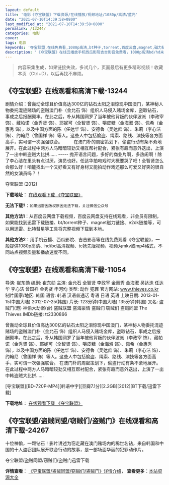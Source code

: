 ```yaml
---
layout: default
title: '电影《夺宝联盟》下载资源/在线播放/视频地址/1080p/高清/蓝光'
date: "2021-07-10T14:39:58+0800"
last_modified_at: "2021-07-10T14:39:58+0800"
permalink: /13244/
categories: 电影
cover:
tags: 电影
keywords: '夺宝联盟,在线免费看,1080p高清,bt种子,torrent,百度云盘,magnet,磁力链,迅雷下载资源'
description: '《夺宝联盟》在线云播放手机西瓜影院吉吉影音免费看，1080p高清bd/hd未删减完整版和tc抢先枪版，mkv/mp4格式，附带bt/torrent种子、magnet/磁力链、百度云盘、网盘资源迅雷下载链接'
---
```


>内容采集生成，如果链接失效，多试几个，页面最后有更多精彩视频！收藏本页（Ctrl+D)，以后再找不麻烦。


## 《夺宝联盟》在线观看和高清下载-13244

剧情介绍：曾轰动全球且价值高达300亿的钻石太阳之泪惊现中国澳门，某神秘人物委托混迹赌场的盗贼澳门朴（金允石 饰）组织人马侵入赌场金库，盗取钻石，事成之后报酬颇丰。在此之后，朴从韩国网罗了当年被他背叛的伙伴波派（李政宰 饰）、藏帕诺（金秀贤 饰）、耶妮可（全智贤 饰）、嚼皮糖（金海淑 饰）、佩希（金惠秀 饰），以及中国方面的陈（任达华 饰）、安德鲁（吴达庶 饰）、朱莉（李心洁 饰）、约翰尼（曾国祥 饰）等人。这些人中包括偷盗、绳索、路线、演技等各方面高手，实可谓一次强强联合。  　　在澳门朴的周密策划下，偷盗行动有条不紊地展开。在此过程中两方人马暗暗较劲又相互帮衬配合，紧张有趣而意外迭出，上演了一出中韩盗贼大比拼…… ----- 抛开语言问题，多好的商业片啊，多热闹啊！除了李心洁在里头有点讨厌，演员也好。任达华拍吻戏时大概要哭了吧！全智贤怎么会那么好！咱能找出一个又好看又有好身材又能拍动作戏还那么可爱又好笑的很自然的女演员吗？！


夺宝联盟 (2012)

**下载地址**： [在线观看下载 《夺宝联盟》](https://www.btbtdy.me/btdy/dy5892.html) 


**无法下载?**：`如果迅雷因版权原因无法下载，关注微信公众号 `

**其他方法1**：从百度云网盘下载视频，百度云网盘支持在线观看，非会员有限制，如果能找到迅雷下载链接、bt/torrent种子、magnet磁力链接、e2dk链接等，可以用迅雷、比特彗星等工具将完整视频下载到本地。

**其他方法2**：用手机云播、西瓜影院、吉吉影音等在线免费观看《夺宝联盟》，一般提供1080p高清、hd/bd高清视频、tc抢先版视频，视频为mkv或mp4格式，不同站点视频质量和播放速度不同。


## 《夺宝联盟》在线观看和高清下载-11054

导演: 崔东勋 编剧: 崔东勋 主演: 金允石 全智贤 李政宰 金惠秀 金海淑 吴达洙 任达华 李心洁 曾国祥 金秀贤 申河均 类型: 动作 犯罪 官方网站: www.thieves.co.kr 制片国家/地区: 韩国 语言: 韩语 汉语普通话 粤语 日语 英语 上映日期: 2013-01-15(中国大陆) 2012-07-25(韩国) 片长: 123分钟(中国大陆) 135分钟(韩国) 又名: 盗贼门(港) 神偷大劫案(台) 盗贼联盟 盗海豪情 盗贼们 窃贼们 盗贼同盟 The Thieves IMDb链接: tt2330866

曾轰动全球且价值高达300亿的钻石太阳之泪惊现中国澳门，某神秘人物委托混迹赌场的盗贼澳门朴（金允石 饰）组织人马侵入赌场金库，盗取钻石，事成之后报酬颇丰。在此之后，朴从韩国网罗了当年被他背叛的伙伴波派（李政宰 饰）、藏帕诺（金秀贤 饰）、耶妮可（全智贤 饰）、嚼皮糖（金海淑 饰）、佩希（金惠秀 饰），以及中国方面的陈（任达华 饰）、安德鲁（吴达庶 饰）、朱莉（李心洁 饰）、约翰尼（曾国祥 饰）等人。这些人中包括偷盗、绳索、路线、演技等各方面高手，实可谓一次强强联合。 在澳门朴的周密策划下，偷盗行动有条不紊地展开。在此过程中两方人马暗暗较劲又相互帮衬配合，紧张有趣而意外迭出，上演了一出中韩盗贼大比拼……


[夺宝联盟][BD-720P-MP4][韩语中字][豆瓣7.1分][2.2GB][2012][BT下载/迅雷下载]

**下载地址**： [在线观看下载 《夺宝联盟》](https://www.btdx8.com/torrent/the_thieves_2012.html) 


## 《夺宝联盟/盗贼同盟/窃贼们/盗贼门》在线观看和高清下载-24267

十位神偷，一颗钻石！影片讲述为窃走藏在澳门赌场内的稀世名钻，来自韩国和中国的十人盗窃团队展开联合行动的故事，是一部场面华丽的犯罪动作片。


夺宝联盟/盗贼同盟/窃贼们/盗贼门迅雷下载

**详情查看**： [《夺宝联盟/盗贼同盟/窃贼们/盗贼门》详情介绍](/movie/24267/)， **查看更多**：[本站资源大全](/movie/t/all/)

